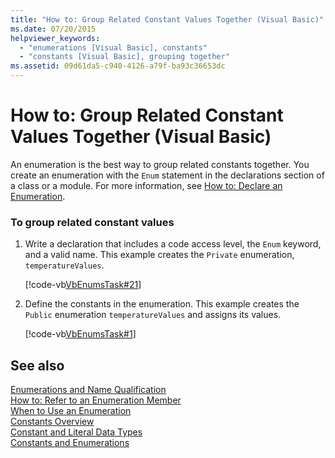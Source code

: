 ```yaml
---
title: "How to: Group Related Constant Values Together (Visual Basic)"
ms.date: 07/20/2015
helpviewer_keywords: 
  - "enumerations [Visual Basic], constants"
  - "constants [Visual Basic], grouping together"
ms.assetid: 09d61da5-c940-4126-a79f-ba93c36653dc
---
```

# How to: Group Related Constant Values Together (Visual Basic)
An enumeration is the best way to group related constants together. You create an enumeration with the `Enum` statement in the declarations section of a class or a module. For more information, see [How to: Declare an Enumeration](../../../../visual-basic/programming-guide/language-features/constants-enums/how-to-declare-enumerations.md).  
  
### To group related constant values  
  
1.  Write a declaration that includes a code access level, the `Enum` keyword, and a valid name. This example creates the `Private` enumeration, `temperatureValues`.  
  
     [!code-vb[VbEnumsTask#21](../../../../visual-basic/language-reference/statements/codesnippet/VisualBasic/how-to-group-related-constant-values-together_1.vb)]  
  
2.  Define the constants in the enumeration. This example creates the `Public` enumeration `temperatureValues` and assigns its values.  
  
     [!code-vb[VbEnumsTask#1](../../../../visual-basic/language-reference/statements/codesnippet/VisualBasic/how-to-group-related-constant-values-together_2.vb)]  
  
## See also
 [Enumerations and Name Qualification](../../../../visual-basic/programming-guide/language-features/constants-enums/enumerations-and-name-qualification.md)  
 [How to: Refer to an Enumeration Member](../../../../visual-basic/programming-guide/language-features/constants-enums/how-to-refer-to-an-enumeration-member.md)  
 [When to Use an Enumeration](../../../../visual-basic/programming-guide/language-features/constants-enums/when-to-use-an-enumeration.md)  
 [Constants Overview](../../../../visual-basic/programming-guide/language-features/constants-enums/constants-overview.md)  
 [Constant and Literal Data Types](../../../../visual-basic/programming-guide/language-features/constants-enums/constant-and-literal-data-types.md)  
 [Constants and Enumerations](../../../../visual-basic/language-reference/constants-and-enumerations.md)
